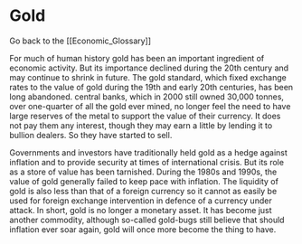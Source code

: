 # Gold

Go back to the [[Economic_Glossary]]


For much of human history gold has been an important ingredient of economic activity. But its importance declined during the 20th century and may continue to shrink in future. The gold standard, which fixed exchange rates to the value of gold during the 19th and early 20th centuries, has been long abandoned. central banks, which in 2000 still owned 30,000 tonnes, over one-quarter of all the gold ever mined, no longer feel the need to have large reserves of the metal to support the value of their currency. It does not pay them any interest, though they may earn a little by lending it to bullion dealers. So they have started to sell.

Governments and investors have traditionally held gold as a hedge against inflation and to provide security at times of international crisis. But its role as a store of value has been tarnished. During the 1980s and 1990s, the value of gold generally failed to keep pace with inflation. The liquidity of gold is also less than that of a foreign currency so it cannot as easily be used for foreign exchange intervention in defence of a currency under attack. In short, gold is no longer a monetary asset. It has become just another commodity, although so-called gold-bugs still believe that should inflation ever soar again, gold will once more become the thing to have.

